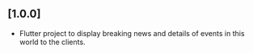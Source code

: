 ## [1.0.0]

* Flutter project to display breaking news and details of events in this world to the clients.
